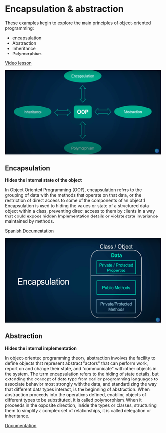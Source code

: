 # Encapsulation & abstraction

These examples begin to explore the main principles of object-oriented programming:

- encapsulation
- Abstraction
- Inheritance
- Polymorphism

[Video lesson](https://www.youtube.com/watch?v=kA9BTNPFObo&list=PLr3d3QYzkw2xabQRUpcZ_IBk9W50M9pe-&index=42)

![Main OOP principle](principles.png)

## Encapsulation

**Hides the internal state of the object**

In Object Oriented Programming (OOP), encapsulation refers to the grouping of data with the methods that operate on that data, or the restriction of direct access to some of the components of an object.1 Encapsulation is used to hiding the values ​​or state of a structured data object within a class, preventing direct access to them by clients in a way that could expose hidden Implementation details or violate state invariance maintained by methods.

[Spanish Documentation](<https://es.wikipedia.org/wiki/Encapsulamiento_(inform%C3%A1tica)>)

![Encapsulation](encapsulation.png)

## Abstraction

**Hides the internal implementation**

In object-oriented programming theory, abstraction involves the facility to define objects that represent abstract "actors" that can perform work, report on and change their state, and "communicate" with other objects in the system. The term encapsulation refers to the hiding of state details, but extending the concept of data type from earlier programming languages to associate behavior most strongly with the data, and standardizing the way that different data types interact, is the beginning of abstraction. When abstraction proceeds into the operations defined, enabling objects of different types to be substituted, it is called polymorphism. When it proceeds in the opposite direction, inside the types or classes, structuring them to simplify a complex set of relationships, it is called delegation or inheritance.

[Documentation](<https://en.wikipedia.org/wiki/Abstraction_(computer_science)#Abstraction_in_object_oriented_programming>)
